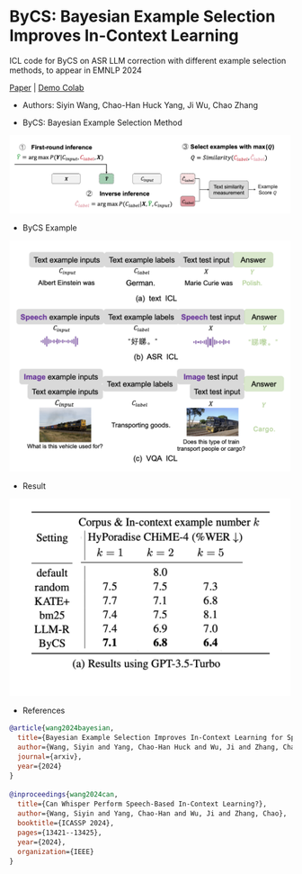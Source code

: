 # ByCS: Bayesian Example Selection Improves In-Context Learning 

ICL code for ByCS on ASR LLM correction with different example selection methods, to appear in EMNLP 2024

[Paper](https://arxiv.org/pdf/2404.14716) | [Demo Colab](https://colab.research.google.com/drive/1AXKFr1OFqfeB2Jy4w2ipaNdxaNJujOhd?usp=sharing)

- Authors: Siyin Wang, Chao-Han Huck Yang, Ji Wu, Chao Zhang

- ByCS: Bayesian Example Selection Method
  
<img src="https://github.com/chan-ming/Hyporadise-icl/blob/main/real-bycs.png" width="500">

- ByCS Example

<img src="https://github.com/chan-ming/Hyporadise-icl/blob/main/setup.png" width="500">


- Result

<img src="https://github.com/chan-ming/Hyporadise-icl/blob/main/hypo-baseline.png" width="500">


- References

```bib
@article{wang2024bayesian,
  title={Bayesian Example Selection Improves In-Context Learning for Speech, Text, and Visual Modalities},
  author={Wang, Siyin and Yang, Chao-Han Huck and Wu, Ji and Zhang, Chao},
  journal={arxiv},
  year={2024}
}

@inproceedings{wang2024can,
  title={Can Whisper Perform Speech-Based In-Context Learning?},
  author={Wang, Siyin and Yang, Chao-Han and Wu, Ji and Zhang, Chao},
  booktitle={ICASSP 2024},
  pages={13421--13425},
  year={2024},
  organization={IEEE}
}
```
